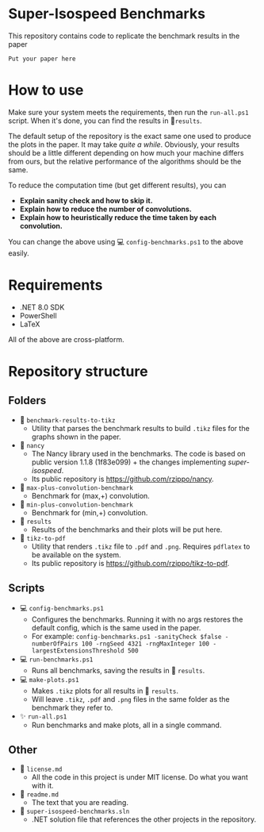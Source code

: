 # Super-Isospeed Benchmarks

This repository contains code to replicate the benchmark results in the paper
```
Put your paper here
```

# How to use

Make sure your system meets the requirements, then run the `run-all.ps1` script.
When it's done, you can find the results in 📁`results`.

The default setup of the repository is the exact same one used to produce the plots in the paper.
It may take _quite a while_.
Obviously, your results should be a little different depending on how much your machine differs from ours, but the relative performance of the algorithms should be the same.

To reduce the computation time (but get different results), you can
- **Explain sanity check and how to skip it.**
- **Explain how to reduce the number of convolutions.**
- **Explain how to heuristically reduce the time taken by each convolution.**

You can change the above using 💻 `config-benchmarks.ps1` to the above easily.

# Requirements
- .NET 8.0 SDK
- PowerShell
- LaTeX

All of the above are cross-platform.

# Repository structure

## Folders
- 📁 `benchmark-results-to-tikz`
    - Utility that parses the benchmark results to build `.tikz` files for the graphs shown in the paper.
- 📁 `nancy `
    - The Nancy library used in the benchmarks. 
      The code is based on public version 1.1.8 (1f83e099) + the changes implementing *super-isospeed*.
    - Its public repository is https://github.com/rzippo/nancy.
- 📁 `max-plus-convolution-benchmark `
    - Benchmark for (max,+) convolution.
- 📁 `min-plus-convolution-benchmark `
    - Benchmark for (min,+) convolution.
- 📁 `results`
    - Results of the benchmarks and their plots will be put here.
- 📁 `tikz-to-pdf`
    - Utility that renders `.tikz` file to `.pdf` and `.png`. Requires `pdflatex` to be available on the system.
    - Its public repository is https://github.com/rzippo/tikz-to-pdf.

## Scripts

- 💻 `config-benchmarks.ps1`
  - Configures the benchmarks. Running it with no args restores the default config, which is the same used in the paper.
  - For example:
`
    config-benchmarks.ps1 -sanityCheck $false -numberOfPairs 100 -rngSeed 4321 -rngMaxInteger 100 -largestExtensionsThreshold 500
`
- 💻 `run-benchmarks.ps1`
  - Runs all benchmarks, saving the results in 📁 `results`.
- 💻 `make-plots.ps1`
  - Makes `.tikz` plots for all results in 📁 `results`. 
  - Will leave `.tikz`, `.pdf` and `.png` files in the same folder as the benchmark they refer to.
- ✨ `run-all.ps1`
  - Run benchmarks and make plots, all in a single command.

## Other

- 📄 `license.md`
  - All the code in this project is under MIT license. Do what you want with it.
- 📄 `readme.md`
  - The text that you are reading.
- 📄 `super-isospeed-benchmarks.sln`
  - .NET solution file that references the other projects in the repository.
